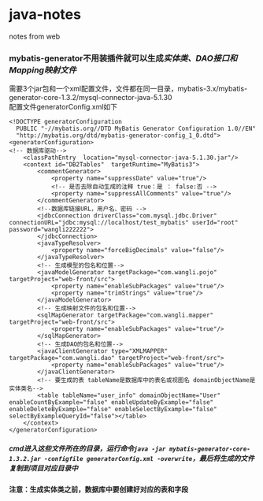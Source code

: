 # java-notes
notes from web

### mybatis-generator不用装插件就可以生成*实体类、DAO接口和Mapping映射文件*<br>
需要3个jar包和一个xml配置文件，文件都在同一目录，mybatis-3.x/mybatis-generator-core-1.3.2/mysql-connector-java-5.1.30<br>
配置文件generatorConfig.xml如下<br>
```<?xml version="1.0" encoding="UTF-8"?>    
<!DOCTYPE generatorConfiguration    
  PUBLIC "-//mybatis.org//DTD MyBatis Generator Configuration 1.0//EN"    
  "http://mybatis.org/dtd/mybatis-generator-config_1_0.dtd">    
<generatorConfiguration>    
<!-- 数据库驱动-->    
    <classPathEntry  location="mysql-connector-java-5.1.30.jar"/>    
    <context id="DB2Tables"  targetRuntime="MyBatis3">    
        <commentGenerator>    
            <property name="suppressDate" value="true"/>    
            <!-- 是否去除自动生成的注释 true：是 ： false:否 -->    
            <property name="suppressAllComments" value="true"/>    
        </commentGenerator>    
        <!--数据库链接URL，用户名、密码 -->    
        <jdbcConnection driverClass="com.mysql.jdbc.Driver" connectionURL="jdbc:mysql://localhost/test_mybatis" userId="root" password="wangli222222">    
        </jdbcConnection>    
        <javaTypeResolver>    
            <property name="forceBigDecimals" value="false"/>    
        </javaTypeResolver>    
        <!-- 生成模型的包名和位置-->    
        <javaModelGenerator targetPackage="com.wangli.pojo" targetProject="web-front/src">    
            <property name="enableSubPackages" value="true"/>    
            <property name="trimStrings" value="true"/>    
        </javaModelGenerator>    
        <!-- 生成映射文件的包名和位置-->    
        <sqlMapGenerator targetPackage="com.wangli.mapper" targetProject="web-front/src">    
            <property name="enableSubPackages" value="true"/>    
        </sqlMapGenerator>    
        <!-- 生成DAO的包名和位置-->    
        <javaClientGenerator type="XMLMAPPER" targetPackage="com.wangli.dao" targetProject="web-front/src">    
            <property name="enableSubPackages" value="true"/>    
        </javaClientGenerator>    
        <!-- 要生成的表 tableName是数据库中的表名或视图名 domainObjectName是实体类名-->    
        <table tableName="user_info" domainObjectName="User" enableCountByExample="false" enableUpdateByExample="false" enableDeleteByExample="false" enableSelectByExample="false" selectByExampleQueryId="false"></table>  
    </context>    
</generatorConfiguration>
```
##### cmd进入这些文件所在的目录，运行命令`java -jar mybatis-generator-core-1.3.2.jar -configfile generatorConfig.xml -overwrite`，最后将生成的文件复制到项目对应目录中

#### 注意：生成实体类之前，数据库中要创建好对应的表和字段

